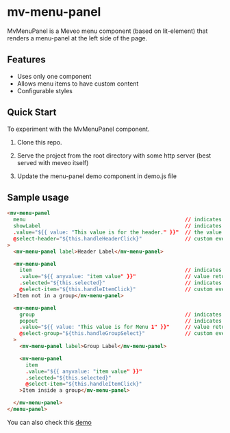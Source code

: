 # mv-menu-panel

MvMenuPanel is a Meveo menu component (based on lit-element) that renders a menu-panel at the left side of the page.

## Features

- Uses only one component
- Allows menu items to have custom content
- Configurable styles

## Quick Start

To experiment with the MvMenuPanel component.

1. Clone this repo.

2. Serve the project from the root directory with some http server (best served with meveo itself)

3. Update the menu-panel demo component in demo.js file

## Sample usage

```html
<mv-menu-panel
  menu                                                    // indicates that this is the main menu section
  showLabel                                               // indicates that the menu header label is shown
  .value="${{ value: "This value is for the header." }}"  // the value that is returned when the header label is clicked
  @select-header="${this.handleHeaderClick}"              // custom event dispatched when the header label is clicked
>
  <mv-menu-panel label>Header Label</mv-menu-panel>

  <mv-menu-panel
    item                                                  // indicates that this is a menu item
    .value="${{ anyvalue: "item value" }}"                // value returned when the item is clicked
    .selected="${this.selected}"                          // indicates whether the menu item is selected
    @select-item="${this.handleItemClick}"                // custom event dispatched when an item is clicked
  >Item not in a group</mv-menu-panel>

  <mv-menu-panel
    group                                                 // indicates that this is a menu group
    popout                                                // indicates that the submenu will be displayed in a popout
    .value="${{ value: "This value is for Menu 1" }}"     // value returned when the group label is clicked
    @select-group="${this.handleGroupSelect}"             // custom event dispatched when the group label is clicked
  >
    <mv-menu-panel label>Group Label</mv-menu-panel>

    <mv-menu-panel
      item
      .value="${{ anyvalue: "item value" }}"
      .selected="${this.selected}"
      @select-item="${this.handleItemClick}"
    >Item inside a group</mv-menu-panel>

  </mv-menu-panel>
</menu-panel>
```

You can also check this [demo](https://menupanel.meveo.org/)
